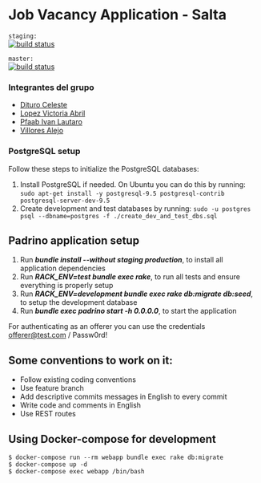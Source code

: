 Job Vacancy Application - Salta
===============================

`staging:`\
[![build status](https://gitlab.com/fiuba-memo2/jobvacancy/badges/staging/pipeline.svg)](https://gitlab.com/fiuba-memo2/tp1/salta/-/commits/staging)

`master:`\
[![build status](https://gitlab.com/fiuba-memo2/jobvacancy/badges/master/pipeline.svg)](https://gitlab.com/fiuba-memo2/tp1/salta/-/commits/master)

### Integrantes del grupo
* [Dituro Celeste](https://gitlab.com/celedituro)
* [Lopez Victoria Abril](https://gitlab.com/vickyylopezz)
* [Pfaab Ivan Lautaro](https://gitlab.com/ipfaab)
* [Villores Alejo](https://gitlab.com/alejovillores)

### PostgreSQL setup

Follow these steps to initialize the PostgreSQL databases:

1. Install PostgreSQL if needed. On Ubuntu you can do this by running:
`sudo apt-get install -y postgresql-9.5 postgresql-contrib postgresql-server-dev-9.5`
1. Create development and test databases by running:
`sudo -u postgres psql --dbname=postgres -f ./create_dev_and_test_dbs.sql`

## Padrino application setup

1. Run **_bundle install --without staging production_**, to install all application dependencies
1. Run **_RACK_ENV=test bundle exec rake_**, to run all tests and ensure everything is properly setup
1. Run **_RACK_ENV=development bundle exec rake db:migrate db:seed_**, to setup the development database
1. Run **_bundle exec padrino start -h 0.0.0.0_**, to start the application

For authenticating as an offerer you can use the credentials offerer@test.com / Passw0rd!

## Some conventions to work on it:

* Follow existing coding conventions
* Use feature branch
* Add descriptive commits messages in English to every commit
* Write code and comments in English
* Use REST routes


## Using Docker-compose for development

```
$ docker-compose run --rm webapp bundle exec rake db:migrate
$ docker-compose up -d
$ docker-compose exec webapp /bin/bash
```